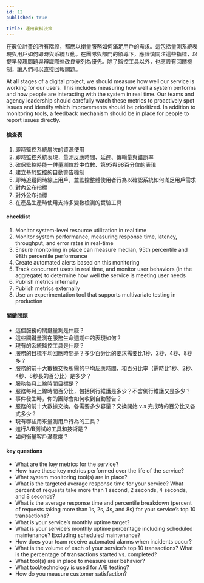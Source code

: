 ```yaml
---
id: 12
published: true

title: 運用資料決策
---
```

在數位計畫的所有階段，都應以衡量服務如何滿足用戶的需求。這包括量測系統表現與用戶如何即時與系統互動。在團隊與部門的領導下，應謹慎關注這些指標，以提早發現問題與辨識哪些改良需列為優先。除了監控工具以外，也應設有回饋機制，讓人們可以直接回報問題。

At all stages of a digital project, we should measure how well our service is working for our users. This includes measuring how well a system performs and how people are interacting with the system in real time. Our teams and agency leadership should carefully watch these metrics to proactively spot issues and identify which improvements should be prioritized. In addition to monitoring tools, a feedback mechanism should be in place for people to report issues directly.

#### 檢查表
1. 即時監控系統層次的資源使用
2. 即時監控系統表現，量測反應時間、延遲、傳輸量與錯誤率
3. 確保監控時能一併量測位於中位數、第95與98百分位的表現
4. 建立基於監控的自動警告機制
5. 即時追蹤同時線上用戶，並監控整體使用者行為以確認系統如何滿足用戶需求
6. 對內公布指標
7. 對外公布指標
8. 在產品生產時使用支持多變數檢測的實驗工具

#### checklist
1. Monitor system-level resource utilization in real time
2. Monitor system performance, measuring response time, latency, throughput, and error rates in real-time
3. Ensure monitoring in place can measure median, 95th percentile and 98th percentile performance
4. Create automated alerts based on this monitoring
5. Track concurrent users in real time, and monitor user behaviors (in the aggregate) to determine how well the service is meeting user needs
6. Publish metrics internally
7. Publish metrics externally
8. Use an experimentation tool that supports multivariate testing in production

#### 關鍵問題
- 這個服務的關鍵量測是什麼？
- 這些關鍵量測在服務生命週期中的表現如何？
- 現有的系統監控工具是什麼？
- 服務的目標平均回應時間是？多少百分比的要求需要比1秒、2秒、4秒、8秒多？
- 服務的前十大數據交換所需的平均反應時間，和百分比率（需時比1秒、2秒、4秒、8秒長的百分比）是多少？
- 服務每月上線時間目標是？
- 服務每月上線時間百分比，包括例行維護是多少？不含例行維護又是多少？
- 事件發生時，你的團隊會如何收到自動警告？
- 服務的前十大數據交換，各需要多少容量？交換開始 v.s 完成時的百分比又各式多少？
- 現有哪些用來量測用戶行為的工具？
- 進行A/B測試的工具和技術是？
- 如何衡量客戶滿意度？

#### key questions
- What are the key metrics for the service?
- How have these key metrics performed over the life of the service?
- What system monitoring tool(s) are in place?
- What is the targeted average response time for your service? What percent of requests take more than 1 second, 2 seconds, 4 seconds, and 8 seconds?
- What is the average response time and percentile breakdown (percent of requests taking more than 1s, 2s, 4s, and 8s) for your service’s top 10 transactions?
- What is your service’s monthly uptime target?
- What is your service’s monthly uptime percentage including scheduled maintenance? Excluding scheduled maintenance?
- How does your team receive automated alarms when incidents occur?
- What is the volume of each of your service’s top 10 transactions? What is the percentage of transactions started vs. completed?
- What tool(s) are in place to measure user behavior?
- What tool/technology is used for A/B testing?
- How do you measure customer satisfaction?